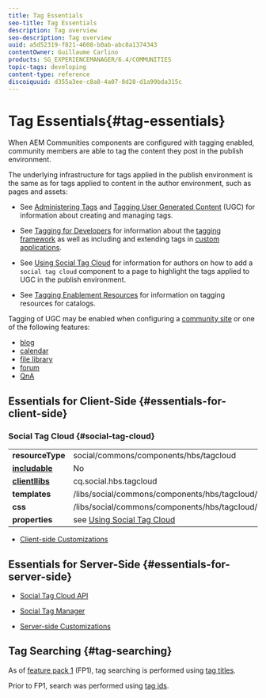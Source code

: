 ```yaml
---
title: Tag Essentials
seo-title: Tag Essentials
description: Tag overview
seo-description: Tag overview
uuid: a5d52319-f821-4608-b0ab-abc8a1374343
contentOwner: Guillaume Carlino
products: SG_EXPERIENCEMANAGER/6.4/COMMUNITIES
topic-tags: developing
content-type: reference
discoiquuid: d355a3ee-c8a8-4a07-8d28-d1a99bda315c
---
```


# Tag Essentials{#tag-essentials}

When AEM Communities components are configured with tagging enabled, community members are able to tag the content they post in the publish environment.

The underlying infrastructure for tags applied in the publish environment is the same as for tags applied to content in the author environment, such as pages and assets:

* See [Administering Tags](../../sites/administering/using/tags.md) and [Tagging User Generated Content](../../communities/using/tag-ugc.md) (UGC) for information about creating and managing tags.

* See [Tagging for Developers](../../sites/developing/using/tags.md) for information about the [tagging framework](../../sites/developing/using/framework.md) as well as including and extending tags in [custom applications](../../sites/developing/using/building.md).

* See [Using Social Tag Cloud](../../communities/using/tagcloud.md) for information for authors on how to add a `social tag cloud` component to a page to highlight the tags applied to UGC in the publish environment.

* See [Tagging Enablement Resources](../../communities/using/tag-resources.md) for information on tagging resources for catalogs.

Tagging of UGC may be enabled when configuring a [community site](../../communities/using/sites-console.md#tagging) or one of the following features:

* [blog](../../communities/using/blog-feature.md)
* [calendar](../../communities/using/calendar.md)
* [file library](../../communities/using/file-library.md)
* [forum](../../communities/using/forum.md)
* [QnA](../../communities/using/working-with-qna.md)

## Essentials for Client-Side {#essentials-for-client-side}

### Social Tag Cloud {#social-tag-cloud}

<table> 
 <tbody>
  <tr>
   <td> <strong>resourceType</strong></td> 
   <td>social/commons/components/hbs/tagcloud</td> 
  </tr>
  <tr>
   <td> <a href="../../communities/using/scf.md#add-or-include-a-communities-component"><strong>includable</strong></a></td> 
   <td>No</td> 
  </tr>
  <tr>
   <td> <a href="../../communities/using/clientlibs.md"><strong>clientllibs</strong></a></td> 
   <td>cq.social.hbs.tagcloud</td> 
  </tr>
  <tr>
   <td> <strong>templates</strong></td> 
   <td> /libs/social/commons/components/hbs/tagcloud/tagcloud.hbs<br /> </td> 
  </tr>
  <tr>
   <td> <strong>css</strong></td> 
   <td> /libs/social/commons/components/hbs/tagcloud/clientlibs/tagcloud.css</td> 
  </tr>
  <tr>
   <td><strong>properties</strong></td> 
   <td>see <a href="../../communities/using/tagcloud.md">Using Social Tag Cloud</a></td> 
  </tr>
 </tbody>
</table>

* [Client-side Customizations](../../communities/using/client-customize.md)

## Essentials for Server-Side {#essentials-for-server-side}

* [Social Tag Cloud API](https://helpx.adobe.com/experience-manager/6-4/sites/developing/using/reference-materials/javadoc/com/adobe/cq/social/commons/tagcloud/api/package-summary.html)

* [Social Tag Manager](https://helpx.adobe.com/experience-manager/6-4/sites/developing/using/reference-materials/javadoc/com/adobe/cq/social/commons/tagging/package-summary.html)

* [Server-side Customizations](../../communities/using/server-customize.md)

## Tag Searching {#tag-searching}

As of [feature pack 1](../../communities/using/deploy-communities.md#latestfeaturepack) (FP1), tag searching is performed using [tag titles](../../sites/developing/using/framework.md#tag-characteristics).

Prior to FP1, search was performed using [tag ids](../../sites/developing/using/framework.md#tagid).
